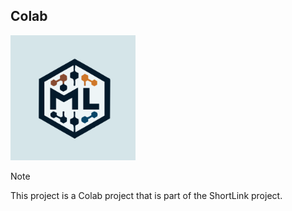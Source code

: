 ## Colab

<img width='200' height='200' src="./docs/public/logo.svg">

> [!NOTE]
> This project is a Colab project that is part of the ShortLink project.
